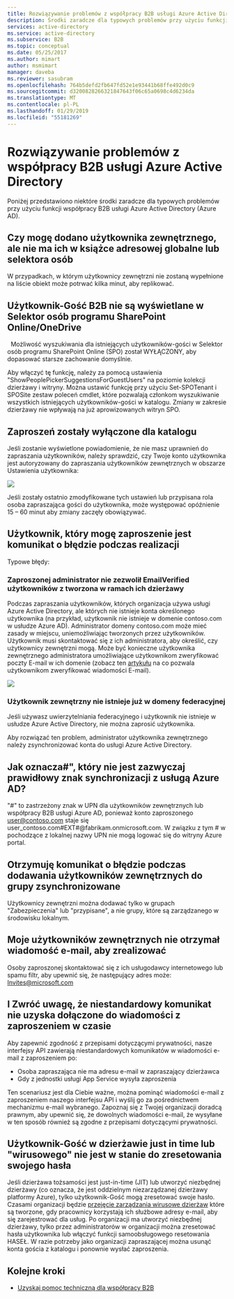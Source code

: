 ```yaml
---
title: Rozwiązywanie problemów z współpracy B2B usługi Azure Active Directory | Dokumentacja firmy Microsoft
description: Środki zaradcze dla typowych problemów przy użyciu funkcji współpracy B2B usługi Azure Active Directory
services: active-directory
ms.service: active-directory
ms.subservice: B2B
ms.topic: conceptual
ms.date: 05/25/2017
ms.author: mimart
author: msmimart
manager: daveba
ms.reviewer: sasubram
ms.openlocfilehash: 764b5defd2fb647fd52e1e93441b68ffe492d0c9
ms.sourcegitcommit: d3200828266321847643f06c65a0698c4d6234da
ms.translationtype: MT
ms.contentlocale: pl-PL
ms.lasthandoff: 01/29/2019
ms.locfileid: "55181269"
---
```

# <a name="troubleshooting-azure-active-directory-b2b-collaboration"></a>Rozwiązywanie problemów z współpracy B2B usługi Azure Active Directory

Poniżej przedstawiono niektóre środki zaradcze dla typowych problemów przy użyciu funkcji współpracy B2B usługi Azure Active Directory (Azure AD).


## <a name="ive-added-an-external-user-but-do-not-see-them-in-my-global-address-book-or-in-the-people-picker"></a>Czy mogę dodano użytkownika zewnętrznego, ale nie ma ich w książce adresowej globalne lub selektora osób

W przypadkach, w którym użytkownicy zewnętrzni nie zostaną wypełnione na liście obiekt może potrwać kilka minut, aby replikować.

## <a name="a-b2b-guest-user-is-not-showing-up-in-sharepoint-onlineonedrive-people-picker"></a>Użytkownik-Gość B2B nie są wyświetlane w Selektor osób programu SharePoint Online/OneDrive 
 
Możliwość wyszukiwania dla istniejących użytkowników-gości w Selektor osób programu SharePoint Online (SPO) został WYŁĄCZONY, aby dopasować starsze zachowanie domyślnie.

Aby włączyć tę funkcję, należy za pomocą ustawienia "ShowPeoplePickerSuggestionsForGuestUsers" na poziomie kolekcji dzierżawy i witryny. Można ustawić funkcję przy użyciu Set-SPOTenant i SPOSite zestaw poleceń cmdlet, które pozwalają członkom wyszukiwanie wszystkich istniejących użytkowników-gości w katalogu. Zmiany w zakresie dzierżawy nie wpływają na już aprowizowanych witryn SPO.

## <a name="invitations-have-been-disabled-for-directory"></a>Zaproszeń zostały wyłączone dla katalogu

Jeśli zostanie wyświetlone powiadomienie, że nie masz uprawnień do zapraszania użytkowników, należy sprawdzić, czy Twoje konto użytkownika jest autoryzowany do zapraszania użytkowników zewnętrznych w obszarze Ustawienia użytkownika:

![](media/troubleshoot/external-user-settings.png)

Jeśli zostały ostatnio zmodyfikowane tych ustawień lub przypisana rola osoba zapraszająca gości do użytkownika, może występować opóźnienie 15 – 60 minut aby zmiany zaczęły obowiązywać.

## <a name="the-user-that-i-invited-is-receiving-an-error-during-redemption"></a>Użytkownik, który mogę zaproszenie jest komunikat o błędzie podczas realizacji

Typowe błędy:

### <a name="invitees-admin-has-disallowed-emailverified-users-from-being-created-in-their-tenant"></a>Zaproszonej administrator nie zezwolił EmailVerified użytkowników z tworzona w ramach ich dzierżawy

Podczas zapraszania użytkowników, których organizacja używa usługi Azure Active Directory, ale których nie istnieje konta określonego użytkownika (na przykład, użytkownik nie istnieje w domenie contoso.com w usłudze Azure AD). Administrator domeny contoso.com może mieć zasady w miejscu, uniemożliwiając tworzonych przez użytkowników. Użytkownik musi skontaktować się z ich administratora, aby określić, czy użytkownicy zewnętrzni mogą. Może być konieczne użytkownika zewnętrznego administratora umożliwiające użytkownikom zweryfikować poczty E-mail w ich domenie (zobacz ten [artykułu](/powershell/module/msonline/set-msolcompanysettings?view=azureadps-1.0) na co pozwala użytkownikom zweryfikować wiadomości E-mail).

![](media/troubleshoot/allow-email-verified-users.png)

### <a name="external-user-does-not-exist-already-in-a-federated-domain"></a>Użytkownik zewnętrzny nie istnieje już w domeny federacyjnej

Jeśli używasz uwierzytelniania federacyjnego i użytkownik nie istnieje w usłudze Azure Active Directory, nie można zaprosić użytkownika.

Aby rozwiązać ten problem, administrator użytkownika zewnętrznego należy zsynchronizować konta do usługi Azure Active Directory.

## <a name="how-does--which-is-not-normally-a-valid-character-sync-with-azure-ad"></a>Jak oznacza\#", który nie jest zazwyczaj prawidłowy znak synchronizacji z usługą Azure AD?

"\#" to zastrzeżony znak w UPN dla użytkowników zewnętrznych lub współpracy B2B usługi Azure AD, ponieważ konto zaproszonego user@contoso.com staje się user_contoso.com#EXT#@fabrikam.onmicrosoft.com. W związku z tym \# w pochodzące z lokalnej nazwy UPN nie mogą logować się do witryny Azure portal. 

## <a name="i-receive-an-error-when-adding-external-users-to-a-synchronized-group"></a>Otrzymuję komunikat o błędzie podczas dodawania użytkowników zewnętrznych do grupy zsynchronizowane

Użytkownicy zewnętrzni można dodawać tylko w grupach "Zabezpieczenia" lub "przypisane", a nie grupy, które są zarządzanego w środowisku lokalnym.

## <a name="my-external-user-did-not-receive-an-email-to-redeem"></a>Moje użytkowników zewnętrznych nie otrzymał wiadomość e-mail, aby zrealizować

Osoby zaproszonej skontaktować się z ich usługodawcy internetowego lub spamu filtr, aby upewnić się, że następujący adres może: Invites@microsoft.com

## <a name="i-notice-that-the-custom-message-does-not-get-included-with-invitation-messages-at-times"></a>I Zwróć uwagę, że niestandardowy komunikat nie uzyska dołączone do wiadomości z zaproszeniem w czasie

Aby zapewnić zgodność z przepisami dotyczącymi prywatności, nasze interfejsy API zawierają niestandardowych komunikatów w wiadomości e-mail z zaproszeniem po:

- Osoba zapraszająca nie ma adresu e-mail w zapraszający dzierżawca
- Gdy z jednostki usługi App Service wysyła zaproszenia

Ten scenariusz jest dla Ciebie ważne, można pominąć wiadomości e-mail z zaproszeniem naszego interfejsu API i wyślij go za pośrednictwem mechanizmu e-mail wybranego. Zapoznaj się z Twojej organizacji doradcą prawnym, aby upewnić się, że dowolnych wiadomości e-mail, że wysyłane w ten sposób również są zgodne z przepisami dotyczącymi prywatności.

## <a name="a-guest-user-with-a-just-in-time-or-viral-tenant-is-unable-to-reset-their-password"></a>Użytkownik-Gość w dzierżawie just in time lub "wirusowego" nie jest w stanie do zresetowania swojego hasła

Jeśli dzierżawa tożsamości jest just-in-time (JIT) lub utworzyć niezbędnej dzierżawy (co oznacza, że jest oddzielnym niezarządzanej dzierżawy platformy Azure), tylko użytkownik-Gość mogą zresetować swoje hasło. Czasami organizacji będzie [przejęcie zarządzania wirusowe dzierżaw](https://docs.microsoft.com/en-us/azure/active-directory/users-groups-roles/domains-admin-takeover) które są tworzone, gdy pracownicy korzystają ich służbowe adresy e-mail, aby się zarejestrować dla usług. Po organizacji ma utworzyć niezbędnej dzierżawy, tylko przez administratorów w organizacji można zresetować hasła użytkownika lub włączyć funkcji samoobsługowego resetowania HASEŁ. W razie potrzeby jako organizacji zapraszającej można usunąć konta gościa z katalogu i ponownie wysłać zaproszenia.

## <a name="next-steps"></a>Kolejne kroki

- [Uzyskaj pomoc techniczną dla współpracy B2B](get-support.md)
